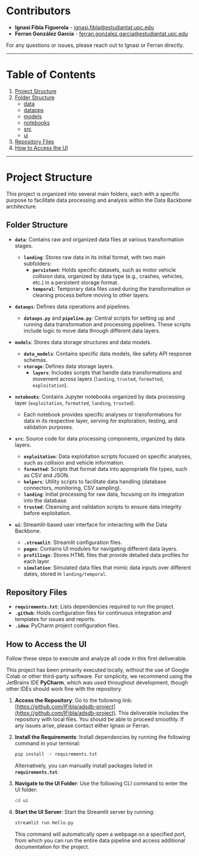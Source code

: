 # Contributors

- **Ignasi Fibla Figuerola** - [ignasi.fibla@estudiantat.upc.edu](mailto:ignasi.fibla@estudiantat.upc.edu)
- **Ferran González García** - [ferran.gonzalez.garcia@estudiantat.upc.edu](mailto:ferran.gonzalez.garcia@estudiantat.upc.edu)

For any questions or issues, please reach out to Ignasi or Ferran directly.

---

# Table of Contents

1. [Project Structure](#project-structure)
2. [Folder Structure](#folder-structure)
    - [data](#data)
    - [dataops](#dataops)
    - [models](#models)
    - [notebooks](#notebooks)
    - [src](#src)
    - [ui](#ui)
3. [Repository Files](#repository-files)
4. [How to Access the UI](#how-to-access-the-ui)

---

# Project Structure

This project is organized into several main folders, each with a specific purpose to facilitate data processing and analysis within the Data Backbone architecture.

## Folder Structure

- **`data`**: Contains raw and organized data files at various transformation stages.
  - **`landing`**: Stores raw data in its initial format, with two main subfolders:
    - **`persistent`**: Holds specific datasets, such as motor vehicle collision data, organized by data type (e.g., crashes, vehicles, etc.) in a persistent storage format.
    - **`temporal`**: Temporary data files used during the transformation or cleaning process before moving to other layers.

- **`dataops`**: Defines data operations and pipelines.
  - **`dataops.py`** and **`pipeline.py`**: Central scripts for setting up and running data transformation and processing pipelines. These scripts include logic to move data through different data layers.

- **`models`**: Stores data storage structures and data models.
  - **`data_models`**: Contains specific data models, like safety API response schemas.
  - **`storage`**: Defines data storage layers.
    - **`layers`**: Includes scripts that handle data transformations and movement across layers (`landing`, `trusted`, `formatted`, `exploitation`).

- **`notebooks`**: Contains Jupyter notebooks organized by data processing layer (`exploitation`, `formatted`, `landing`, `trusted`).
  - Each notebook provides specific analyses or transformations for data in its respective layer, serving for exploration, testing, and validation purposes.

- **`src`**: Source code for data processing components, organized by data layers.
  - **`exploitation`**: Data exploitation scripts focused on specific analyses, such as collision and vehicle information.
  - **`formatted`**: Scripts that format data into appropriate file types, such as CSV and JSON.
  - **`helpers`**: Utility scripts to facilitate data handling (database connectors, monitoring, CSV sampling).
  - **`landing`**: Initial processing for raw data, focusing on its integration into the database.
  - **`trusted`**: Cleansing and validation scripts to ensure data integrity before exploitation.

- **`ui`**: Streamlit-based user interface for interacting with the Data Backbone.
  - **`.streamlit`**: Streamlit configuration files.
  - **`pages`**: Contains UI modules for navigating different data layers.
  - **`profilings`**: Stores HTML files that provide detailed data profiles for each layer.
  - **`simulation`**: Simulated data files that mimic data inputs over different dates, stored in `landing/temporal`.

## Repository Files

- **`requirements.txt`**: Lists dependencies required to run the project.
- **`.github`**: Holds configuration files for continuous integration and templates for issues and reports.
- **`.idea`**: PyCharm project configuration files.

## How to Access the UI

Follow these steps to execute and analyze all code in this first deliverable.

This project has been primarily executed locally, without the use of Google Colab or other third-party software. For simplicity, we recommend using the JetBrains IDE **PyCharm**, which was used throughout development, though other IDEs should work fine with the repository.

1. **Access the Repository**: Go to the following link: [https://github.com/IFibla/adsdb-project](https://github.com/IFibla/adsdb-project). This deliverable includes the repository with local files. You should be able to proceed smoothly. If any issues arise, please contact either Ignasi or Ferran.

2. **Install the Requirements**: Install dependencies by running the following command in your terminal:
   ```bash
   pip install -r requirements.txt
   ```
   Alternatively, you can manually install packages listed in **`requirements.txt`**.
   
2. **Navigate to the UI Folder**: Use the following CLI command to enter the UI folder:
    ```bash
    cd ui
    ```
3. **Start the UI Server**: Start the Streamlit server by running:
    ```bash
    streamlit run Hello.py
    ```
    This command will automatically open a webpage on a specified port, from which you can run the entire data pipeline and access additional documentation for the project.
   
